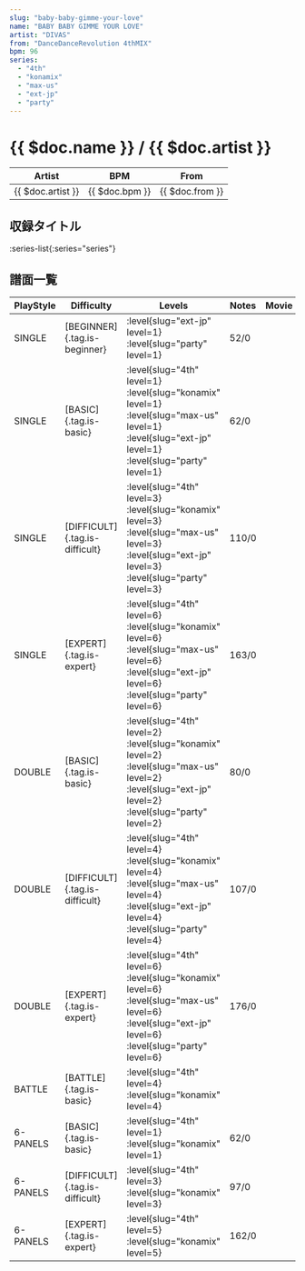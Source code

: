 ```yaml
---
slug: "baby-baby-gimme-your-love"
name: "BABY BABY GIMME YOUR LOVE"
artist: "DIVAS"
from: "DanceDanceRevolution 4thMIX"
bpm: 96
series:
  - "4th"
  - "konamix"
  - "max-us"
  - "ext-jp"
  - "party"
---
```


# {{ $doc.name }} / {{ $doc.artist }}

|Artist|BPM|From|
|------|---|----|
|{{ $doc.artist }}|{{ $doc.bpm }}|{{ $doc.from }}|

## 収録タイトル

:series-list{:series="series"}

## 譜面一覧

|PlayStyle|Difficulty|Levels|Notes|Movie|
|---------|----------|------|-----|-----|
|SINGLE|[BEGINNER]{.tag.is-beginner}|<div class="field is-grouped is-grouped-multiline">:level{slug="ext-jp" level=1} :level{slug="party" level=1}</div>|52/0||
|SINGLE|[BASIC]{.tag.is-basic}|<div class="field is-grouped is-grouped-multiline">:level{slug="4th" level=1} :level{slug="konamix" level=1} :level{slug="max-us" level=1} :level{slug="ext-jp" level=1} :level{slug="party" level=1}</div>|62/0||
|SINGLE|[DIFFICULT]{.tag.is-difficult}|<div class="field is-grouped is-grouped-multiline">:level{slug="4th" level=3} :level{slug="konamix" level=3} :level{slug="max-us" level=3} :level{slug="ext-jp" level=3} :level{slug="party" level=3}</div>|110/0||
|SINGLE|[EXPERT]{.tag.is-expert}|<div class="field is-grouped is-grouped-multiline">:level{slug="4th" level=6} :level{slug="konamix" level=6} :level{slug="max-us" level=6} :level{slug="ext-jp" level=6} :level{slug="party" level=6}</div>|163/0||
|DOUBLE|[BASIC]{.tag.is-basic}|<div class="field is-grouped is-grouped-multiline">:level{slug="4th" level=2} :level{slug="konamix" level=2} :level{slug="max-us" level=2} :level{slug="ext-jp" level=2} :level{slug="party" level=2}</div>|80/0||
|DOUBLE|[DIFFICULT]{.tag.is-difficult}|<div class="field is-grouped is-grouped-multiline">:level{slug="4th" level=4} :level{slug="konamix" level=4} :level{slug="max-us" level=4} :level{slug="ext-jp" level=4} :level{slug="party" level=4}</div>|107/0||
|DOUBLE|[EXPERT]{.tag.is-expert}|<div class="field is-grouped is-grouped-multiline">:level{slug="4th" level=6} :level{slug="konamix" level=6} :level{slug="max-us" level=6} :level{slug="ext-jp" level=6} :level{slug="party" level=6}</div>|176/0||
|BATTLE|[BATTLE]{.tag.is-basic}|<div class="field is-grouped is-grouped-multiline">:level{slug="4th" level=4} :level{slug="konamix" level=4}</div>|||
|6-PANELS|[BASIC]{.tag.is-basic}|<div class="field is-grouped is-grouped-multiline">:level{slug="4th" level=1} :level{slug="konamix" level=1}</div>|62/0||
|6-PANELS|[DIFFICULT]{.tag.is-difficult}|<div class="field is-grouped is-grouped-multiline">:level{slug="4th" level=3} :level{slug="konamix" level=3}</div>|97/0||
|6-PANELS|[EXPERT]{.tag.is-expert}|<div class="field is-grouped is-grouped-multiline">:level{slug="4th" level=5} :level{slug="konamix" level=5}</div>|162/0||
